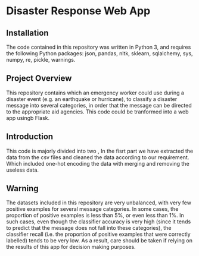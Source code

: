 # Disaster Response Web App

## Installation
The code contained in this repository was written in Python 3, and requires the following Python packages: json, pandas, nltk, sklearn, sqlalchemy, sys, numpy, re, pickle, warnings.

## Project Overview
This repository contains which an emergency worker could use during a disaster event (e.g. an earthquake or hurricane), to classify a disaster message into several categories, in order that the message can be directed to the appropriate aid agencies. This code could be tranformed into a web app usingb Flask.

## Introduction
This code is majorly divided into two , In the fisrt part we have extracted the data from the csv files and cleaned the data according to our 
requirement. Which included one-hot encoding the data with merging and removing the useless data.




## Warning
The datasets included in this repository are very unbalanced, with very few positive examples for several message categories. In some cases, the proportion of positive examples is less than 5%, or even less than 1%. In such cases, even though the classifier accuracy is very high (since it tends to predict that the message does not fall into these categories), the classifier recall (i.e. the proportion of positive examples that were correctly labelled) tends to be very low. As a result, care should be taken if relying on the results of this app for decision making purposes.

